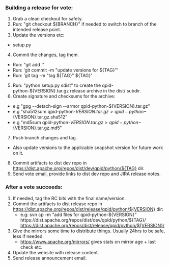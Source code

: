 ### Building a release for vote:

1. Grab a clean checkout for safety.
2. Run: "git checkout ${BRANCH}" if needed to switch to branch of the intended release point.
3. Update the versions etc:
  - setup.py
4. Commit the changes, tag them.
  - Run: "git add ."
  - Run: 'git commit -m "update versions for ${TAG}"'
  - Run: 'git tag -m "tag ${TAG}" ${TAG}'
5. Run: "python setup.py sdist" to create the qpid-python-${VERSION}.tar.gz release archive in the dist/ subdir.
6. Create signature and checksums for the archive:
  - e.g "gpg --detach-sign --armor qpid-python-${VERSION}.tar.gz"
  - e.g "sha512sum qpid-python-${VERSION}.tar.gz > qpid-python-${VERSION}.tar.gz.sha512"
  - e.g "md5sum qpid-python-${VERSION}.tar.gz > qpid-python-${VERSION}.tar.gz.md5"
7. Push branch changes and tag.
  - Also update versions to the applicable snapshot version for future work on it.
8. Commit artifacts to dist dev repo in https://dist.apache.org/repos/dist/dev/qpid/python/${TAG} dir.
9. Send vote email, provide links to dist dev repo and JIRA release notes.

### After a vote succeeds:

1. If needed, tag the RC bits with the final name/version.
2. Commit the artifacts to dist release repo in https://dist.apache.org/repos/dist/release/qpid/python/${VERSION} dir:
   - e.g: svn cp -m "add files for qpid-python-${VERSION}" https://dist.apache.org/repos/dist/dev/qpid/python/${TAG}/ https://dist.apache.org/repos/dist/release/qpid/python/${VERSION}/
3. Give the mirrors some time to distribute things. Usually 24hrs to be safe, less if needed.
   - https://www.apache.org/mirrors/ gives stats on mirror age + last check etc.
4. Update the website with release content.
5. Send release announcement email.
